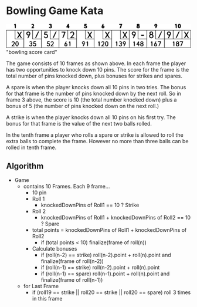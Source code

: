 # Bowling Game Kata

![bowling-score](bowling_scoresheet_example.png) "bowling score card"

The game consists of 10 frames as shown above. In each frame the player has two opportunities to knock down 10 pins. The score for the frame is the total number of pins knocked down, plus bonuses for strikes and spares.

A spare is when the player knocks down all 10 pins in two tries. The bonus for that frame is the number of pins knocked down by the next roll. So in frame 3 above, the score is 10 (the total number knocked down) plus a bonus of 5 (the number of pins knocked down on the next roll.)

A strike is when the player knocks down all 10 pins on his first try. The bonus for that frame is the value of the next two balls rolled.

In the tenth frame a player who rolls a spare or strike is allowed to roll the extra balls to complete the frame. However no more than three balls can be rolled in tenth frame.

## Algorithm
* Game
    * contains 10 Frames. Each 9 frame...
        * 10 pin
        * Roll 1
            * knockedDownPins of Roll1 == 10 ? Strike
        * Roll 2
            * knockedDownPins of Roll1 + knockedDownPins of Roll2 == 10 ? Spare
        * total points = knockedDownPins of Roll1 + knockedDownPins of Roll2
            * if (total points < 10) finalize(frame of roll(n))
        * Calculate bonuses
            * if (roll(n-2) == strike) roll(n-2).point + roll(n).point and finalize(frame of roll(n-2))
            * if (roll(n-1) == strike) roll(n-2).point + roll(n).point
            * if (roll(n-1) == spare)  roll(n-1).point + roll(n).point and finalize(frame of roll(n-1))
    * for Last Frame
        * if (roll19 == strike || roll20 == strike || roll20 == spare) roll 3 times in this frame
